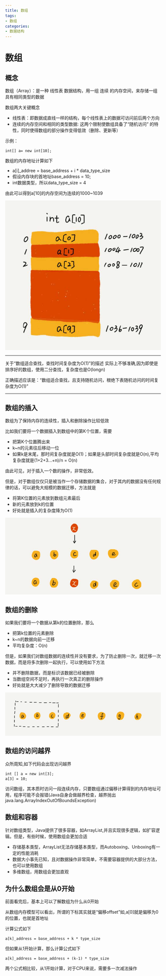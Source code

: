 ```yaml
---
title: 数组
tags: 
- 数组
categories: 
- 数据结构
---
```


# 数组

## 概念

数组（Array）：是一种 线性表 数据结构，用一组 连续 的内存空间，来存储一组具有相同类型的数据

数组两大关键概念
- 线性表：即数据成直线一样的结构，每个线性表上的数据可访问前后两个方向
- 连续的内存空间和相同的类型数据: 这两个限制使数组具备了“随机访问” 的特性，同时使得数组的部分操作变得低效（删除、更新等）

示例：
```
int[] a= new int[10];
```

数组的内存地址计算如下
- a[i]_addree = base_address + i * data_type_size
- 假设内存块的首地址base_address = 10;
- int数据类型，所以data_type_size = 4

由此可以得到a[10]的内存空间为连续的1000~1039

![array](https://raw.githubusercontent.com/FameLsy/Images/master/data/array.png)

---
关于“数组适合查找，查找时间复杂度为O(1)”的描述 实际上不够准确,因为即使是排序好的数组，使用二分查找，复杂度也是O(longn)

正确描述应该是：“数组适合查找，且支持随机访问，根绝下表随机访问的时间复杂度为O(1)”

---

## 数组的插入
数组为了保持内存的连续性，插入和删除操作比较低效

比如我们要将一个数据插入到数组中的第K个位置，需要
- 把第K个位置腾出来
- k~n的元素往后移动一位
- 如果k是末尾，那时间复杂度就是O(1)；如果是头部时间复杂度就是O(n),平均复杂度就是(1+2+3...+n)/n = O(n)

由此可见，对于插入一个数的操作，非常低效。

但是，对于数组仅仅只是被当作一个存储数据的集合，对于其内的数据没有任何规律的话，可以避免大规模的数据迁移，方法就是
- 将第K位置的元素放到数组元素最后
- 新的元素放到k的位置
- 好处就是插入的复杂度降为O(1)

![array2](https://raw.githubusercontent.com/FameLsy/Images/master/data/array2.png)

## 数组的删除

如果我们要将一个数据从第k的位置删除，那么
- 把第k位置的元素删除
- k~n的数据向前一迁移
- 平均复杂度：O(n)

但是，如果我们对数组数据的连续性并没有要求，为了防止删除一次，就迁移一次数据，而是将多次删除一起执行，可以使用如下方法
- 并不删除数据，而是标识该数据已经被删除
- 当数组空间不足时，再执行一次真正的删除操作
- 好处就是大大减少了删除导致的数据迁移


![array3](https://raw.githubusercontent.com/FameLsy/Images/master/data/array3.png)

## 数组的访问越界

众所周知,如下代码会出现访问越界
```
int [] a = new int[3];
a[3] = 10;
```

访问数组，其本质时访问一段连续内存，只要数组通过偏移计算得到的内存地址可用，程序可能不会报错(Java自身会做越界检查，越界抛出java.lang.ArrayIndexOutOfBoundsException)

## 数组和容器

针对数组类型，Java提供了很多容器，如ArrayList,并且实现很多逻辑，如扩容逻辑。但是，有些时候，使用数组会更加合适
- 存储基本类型，ArrayList无法存储基本类型，而Autoboxing、Unboxing有一定的性能消耗
- 数据大小事先已知，且对数据操作非常简单，不需要容器提供的大部分方法，也可以使用数组
- 多维数组，用数组会更加直观

## 为什么数组会是从0开始

前面看完后，基本上可以了解数组为什么从0开始

从数组内存模型可以看出，所谓的下标其实就是“偏移offset”如,a[0]就是偏移为0的位置，也就是首地址

计算公式如下
```
a[k]_address = base_address + k * type_size
```
但如果从1开始计算，那么计算公式如下
```
a[k]_address = base_address + (k-1) * type_size
```

两个公式相比较，从1开始计算，对于CPU来说，需要多一次减法操作